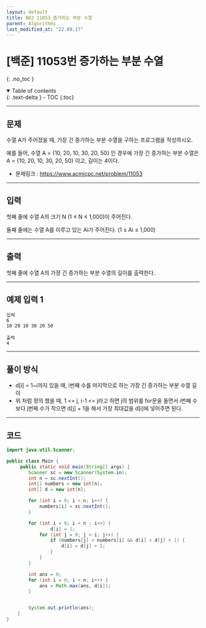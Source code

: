 ```yaml
---
layout: default
title: BOJ 11053_증가하는 부분 수열
parent: Algorithms
last_modified_at: "22.09.17"
---
```


# [백준] 11053번 증가하는 부분 수열
{: .no_toc }

<details open markdown="block">
  <summary>
    Table of contents
  </summary>
  {: .text-delta }
- TOC
{:toc}
</details>

---
## 문제
수열 A가 주어졌을 때, 가장 긴 증가하는 부분 수열을 구하는 프로그램을 작성하시오.

예를 들어, 수열 A = {10, 20, 10, 30, 20, 50} 인 경우에 가장 긴 증가하는 부분 수열은 A = {10, 20, 10, 30, 20, 50} 이고, 길이는 4이다.

- 문제링크 :
<a href="https://www.acmicpc.net/problem/11053">https://www.acmicpc.net/problem/11053
</a>

---
## 입력
첫째 줄에 수열 A의 크기 N (1 ≤ N ≤ 1,000)이 주어진다.

둘째 줄에는 수열 A를 이루고 있는 Ai가 주어진다. (1 ≤ Ai ≤ 1,000)


---
## 출력
첫째 줄에 수열 A의 가장 긴 증가하는 부분 수열의 길이를 출력한다.

---
## 예제 입력 1

```
입력
6
10 20 10 30 20 50

출력
4
```

---

## 풀이 방식
- d[i] = 1~i까지 있을 때, i번째 수를 마지막으로 하는 가장 긴 증가하는 부분 수열 길이
- 위 처럼 정의 했을 때, 1 <= j, i-1 <= j라고 하면 j의 범위를 for문을 돌면서 i번째 수보다 j번째 수가 작으면 d[j] + 1을 해서 가장 최대값을 d[i]에 넣어주면 된다. 

---

## 코드
```java
import java.util.Scanner;

public class Main {
     public static void main(String[] args) {
        Scanner sc = new Scanner(System.in);
        int n = sc.nextInt();
        int[] numbers = new int[n];
        int[] d = new int[n];

        for (int i = 0; i < n; i++) {
            numbers[i] = sc.nextInt();
        }

        for (int i = 0; i < n ; i++) {
                d[i] = 1;
            for (int j = 0; j < i; j++) {
                if (numbers[j] < numbers[i] && d[i] < d[j] + 1) {
                    d[i] = d[j] + 1;
                }
            }
        }

        int ans = 0;
        for (int i = 0; i < n; i++) {
            ans = Math.max(ans, d[i]);
        }


        System.out.println(ans);
    }
}
```


